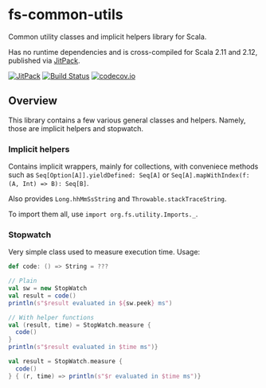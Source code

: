 # fs-common-utils

Common utility classes and implicit helpers library for Scala.

Has no runtime dependencies and is cross-compiled for Scala 2.11 and 2.12,
published via [JitPack](https://jitpack.io/#frozenspider/fs-common-utils).

[![JitPack](https://jitpack.io/v/frozenspider/fs-common-utils.svg)](https://jitpack.io/#frozenspider/fs-common-utils)
[![Build Status](https://travis-ci.org/frozenspider/fs-common-utils.svg?branch=master)](https://travis-ci.org/frozenspider/fs-common-utils)
[![codecov.io](http://codecov.io/github/frozenspider/fs-common-utils/coverage.svg?branch=master)](http://codecov.io/github/frozenspider/fs-common-utils?branch=master)


## Overview

This library contains a few various general classes and helpers.
Namely, those are implicit helpers and stopwatch.


### Implicit helpers

Contains implicit wrappers, mainly for collections, with conveniece methods such as
`Seq[Option[A]].yieldDefined: Seq[A]` or `Seq[A].mapWithIndex(f: (A, Int) => B): Seq[B]`.

Also provides `Long.hhMmSsString` and `Throwable.stackTraceString`.

To import them all, use `import org.fs.utility.Imports._`.


### Stopwatch

Very simple class used to measure execution time. Usage:

```scala
def code: () => String = ???

// Plain
val sw = new StopWatch
val result = code()
println(s"$result evaluated in ${sw.peek} ms")

// With helper functions
val (result, time) = StopWatch.measure {
  code()
}
println(s"$result evaluated in $time ms")}

val result = StopWatch.measure {
  code()
} { (r, time) => println(s"$r evaluated in $time ms")}
```
